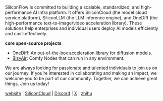 
SiliconFlow is committed to building a scalable, standardized, and high-performance AI Infra platform. It offers SiliconCloud (the model cloud service platform), SiliconLLM (the LLM inference engine), and OneDiff (the high-performance text-to-image/video acceleration library). These solutions help enterprises and individual users deploy AI models efficiently and cost-effectively.

**core open-source projects**

+ [OneDiff](https://github.com/siliconflow/onediff): An out-of-the-box acceleration library for diffusion models.
+ [BizyAir](https://github.com/siliconflow/BizyAir): Comfy Nodes that can run in any environment.

We are always looking for passionate and talented individuals to join us on our journey. If you’re interested in collaborating and making an impact, we welcome you to be part of our community. Together, we can achieve great things. Join us today!

[website](https://siliconflow.cn/) | [SiliconCloud](https://siliconflow.cn/zh-cn/siliconcloud) | [Discord](https://discord.gg/3nAMSVJekY) | [X](https://twitter.com/SiliconFlowAI) | [zhihu](https://www.zhihu.com/org/huo-ji-liu-dong)

